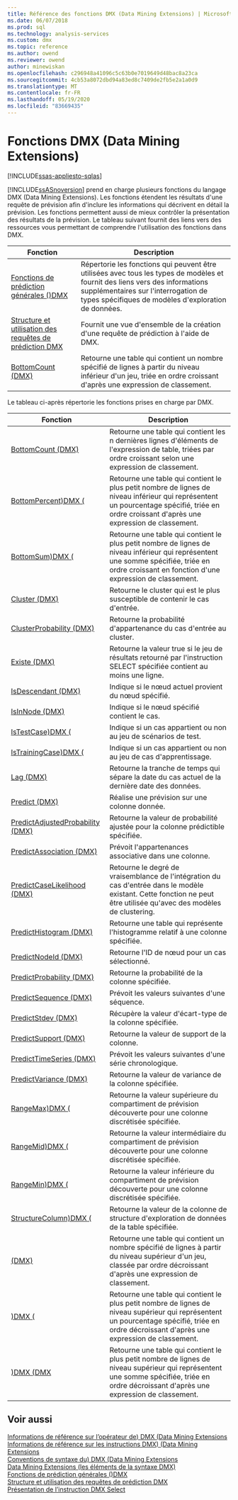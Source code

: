 ```yaml
---
title: Référence des fonctions DMX (Data Mining Extensions) | Microsoft Docs
ms.date: 06/07/2018
ms.prod: sql
ms.technology: analysis-services
ms.custom: dmx
ms.topic: reference
ms.author: owend
ms.reviewer: owend
author: minewiskan
ms.openlocfilehash: c296948a41096c5c63b0e7019649d48bac8a23ca
ms.sourcegitcommit: 4cb53a8072dbd94a83ed8c7409de2fb5e2a1a0d9
ms.translationtype: MT
ms.contentlocale: fr-FR
ms.lasthandoff: 05/19/2020
ms.locfileid: "83669435"
---
```

# <a name="data-mining-extensions-dmx-function-reference"></a>Fonctions DMX (Data Mining Extensions)
[!INCLUDE[ssas-appliesto-sqlas](../includes/ssas-appliesto-sqlas.md)]

  [!INCLUDE[ssASnoversion](../includes/ssasnoversion-md.md)] prend en charge plusieurs fonctions du langage DMX (Data Mining Extensions). Les fonctions étendent les résultats d'une requête de prévision afin d'inclure les informations qui décrivent en détail la prévision. Les fonctions permettent aussi de mieux contrôler la présentation des résultats de la prévision. Le tableau suivant fournit des liens vers des ressources vous permettant de comprendre l'utilisation des fonctions dans DMX.  
  
|Fonction|Description|  
|--------------|-----------------|  
|[Fonctions de prédiction générales &#40;&#41;DMX](../dmx/general-prediction-functions-dmx.md)|Répertorie les fonctions qui peuvent être utilisées avec tous les types de modèles et fournit des liens vers des informations supplémentaires sur l'interrogation de types spécifiques de modèles d'exploration de données.|  
|[Structure et utilisation des requêtes de prédiction DMX](../dmx/structure-and-usage-of-dmx-prediction-queries.md)|Fournit une vue d'ensemble de la création d'une requête de prédiction à l'aide de DMX.|  
|[BottomCount &#40;DMX&#41;](../dmx/bottomcount-dmx.md)|Retourne une table qui contient un nombre spécifié de lignes à partir du niveau inférieur d'un jeu, triée en ordre croissant d'après une expression de classement.|  
  
 Le tableau ci-après répertorie les fonctions prises en charge par DMX.  
  
|Fonction|Description|  
|--------------|-----------------|  
|[BottomCount &#40;DMX&#41;](../dmx/bottomcount-dmx.md)|Retourne une table qui contient les n dernières lignes d'éléments de l'expression de table, triées par ordre croissant selon une expression de classement.|  
|[BottomPercent&#41;DMX &#40;](../dmx/bottompercent-dmx.md)|Retourne une table qui contient le plus petit nombre de lignes de niveau inférieur qui représentent un pourcentage spécifié, triée en ordre croissant d'après une expression de classement.|  
|[BottomSum&#41;DMX &#40;](../dmx/bottomsum-dmx.md)|Retourne une table qui contient le plus petit nombre de lignes de niveau inférieur qui représentent une somme spécifiée, triée en ordre croissant en fonction d'une expression de classement.|  
|[Cluster &#40;DMX&#41;](../dmx/cluster-dmx.md)|Retourne le cluster qui est le plus susceptible de contenir le cas d'entrée.|  
|[ClusterProbability &#40;DMX&#41;](../dmx/clusterprobability-dmx.md)|Retourne la probabilité d'appartenance du cas d'entrée au cluster.|  
|[Existe &#40;DMX&#41;](../dmx/exists-dmx.md)|Retourne la valeur true si le jeu de résultats retourné par l'instruction SELECT spécifiée contient au moins une ligne.|  
|[IsDescendant &#40;DMX&#41;](../dmx/isdescendant-dmx.md)|Indique si le nœud actuel provient du nœud spécifié.|  
|[IsInNode &#40;DMX&#41;](../dmx/isinnode-dmx.md)|Indique si le nœud spécifié contient le cas.|  
|[IsTestCase&#41;DMX &#40;](../dmx/istestcase-dmx.md)|Indique si un cas appartient ou non au jeu de scénarios de test.|  
|[IsTrainingCase&#41;DMX &#40;](../dmx/istrainingcase-dmx.md)|Indique si un cas appartient ou non au jeu de cas d'apprentissage.|  
|[Lag &#40;DMX&#41;](../dmx/lag-dmx.md)|Retourne la tranche de temps qui sépare la date du cas actuel de la dernière date des données.|  
|[Predict &#40;DMX&#41;](../dmx/predict-dmx.md)|Réalise une prévision sur une colonne donnée.|  
|[PredictAdjustedProbability &#40;DMX&#41;](../dmx/predictadjustedprobability-dmx.md)|Retourne la valeur de probabilité ajustée pour la colonne prédictible spécifiée.|  
|[PredictAssociation &#40;DMX&#41;](../dmx/predictassociation-dmx.md)|Prévoit l'appartenances associative dans une colonne.|  
|[PredictCaseLikelihood &#40;DMX&#41;](../dmx/predictcaselikelihood-dmx.md)|Retourne le degré de vraisemblance de l'intégration du cas d'entrée dans le modèle existant. Cette fonction ne peut être utilisée qu'avec des modèles de clustering.|  
|[PredictHistogram &#40;DMX&#41;](../dmx/predicthistogram-dmx.md)|Retourne une table qui représente l'histogramme relatif à une colonne spécifiée.|  
|[PredictNodeId &#40;DMX&#41;](../dmx/predictnodeid-dmx.md)|Retourne l'ID de nœud pour un cas sélectionné.|  
|[PredictProbability &#40;DMX&#41;](../dmx/predictprobability-dmx.md)|Retourne la probabilité de la colonne spécifiée.|  
|[PredictSequence &#40;DMX&#41;](../dmx/predictsequence-dmx.md)|Prévoit les valeurs suivantes d'une séquence.|  
|[PredictStdev &#40;DMX&#41;](../dmx/predictstdev-dmx.md)|Récupère la valeur d'écart-type de la colonne spécifiée.|  
|[PredictSupport &#40;DMX&#41;](../dmx/predictsupport-dmx.md)|Retourne la valeur de support de la colonne.|  
|[PredictTimeSeries &#40;DMX&#41;](../dmx/predicttimeseries-dmx.md)|Prévoit les valeurs suivantes d'une série chronologique.|  
|[PredictVariance &#40;DMX&#41;](../dmx/predictvariance-dmx.md)|Retourne la valeur de variance de la colonne spécifiée.|  
|[RangeMax&#41;DMX &#40;](../dmx/rangemax-dmx.md)|Retourne la valeur supérieure du compartiment de prévision découverte pour une colonne discrétisée spécifiée.|  
|[RangeMid&#41;DMX &#40;](../dmx/rangemid-dmx.md)|Retourne la valeur intermédiaire du compartiment de prévision découverte pour une colonne discrétisée spécifiée.|  
|[RangeMin&#41;DMX &#40;](../dmx/rangemin-dmx.md)|Retourne la valeur inférieure du compartiment de prévision découverte pour une colonne discrétisée spécifiée.|  
|[StructureColumn&#41;DMX &#40;](../dmx/structurecolumn-dmx.md)|Retourne la valeur de la colonne de structure d'exploration de données de la table spécifiée.|  
|[&#40;DMX&#41;](../dmx/topcount-dmx.md)|Retourne une table qui contient un nombre spécifié de lignes à partir du niveau supérieur d'un jeu, classée par ordre décroissant d'après une expression de classement.|  
|[&#41;DMX &#40;](../dmx/toppercent-dmx.md)|Retourne une table qui contient le plus petit nombre de lignes de niveau supérieur qui représentent un pourcentage spécifié, triée en ordre décroissant d'après une expression de classement.|  
|[&#41;DMX &#40;DMX](../dmx/topsum-dmx.md)|Retourne une table qui contient le plus petit nombre de lignes de niveau supérieur qui représentent une somme spécifiée, triée en ordre décroissant d'après une expression de classement.|  
  
## <a name="see-also"></a>Voir aussi  
 [Informations de référence sur l’opérateur de&#41; DMX &#40;Data Mining Extensions](../dmx/data-mining-extensions-dmx-operator-reference.md)   
 [Informations de référence sur les instructions DMX&#41; &#40;Data Mining Extensions](../dmx/data-mining-extensions-dmx-statements.md)   
 [Conventions de syntaxe du&#41; DMX &#40;Data Mining Extensions](../dmx/data-mining-extensions-dmx-syntax-conventions.md)   
 [Data Mining Extensions &#40;les éléments de la syntaxe DMX&#41;](../dmx/data-mining-extensions-dmx-syntax-elements.md)   
 [Fonctions de prédiction générales &#40;&#41;DMX](../dmx/general-prediction-functions-dmx.md)   
 [Structure et utilisation des requêtes de prédiction DMX](../dmx/structure-and-usage-of-dmx-prediction-queries.md)   
 [Présentation de l’instruction DMX Select](../dmx/understanding-the-dmx-select-statement.md)  
  
  
